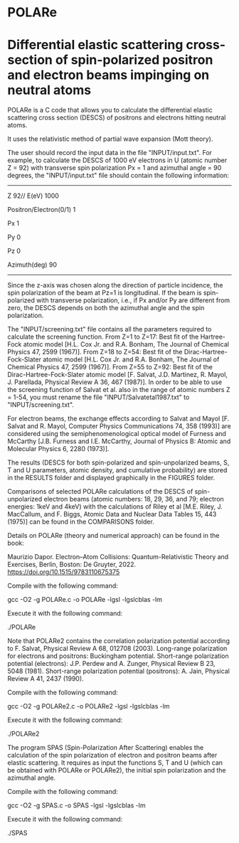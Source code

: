# POLARe 

# Differential elastic scattering cross-section of spin-polarized positron and electron beams impinging on neutral atoms

POLARe is a C code that allows you to calculate the differential elastic scattering cross section (DESCS) of positrons and electrons hitting neutral atoms.

It uses the relativistic method of partial wave expansion (Mott theory).

The user should record the input data in the file "INPUT/input.txt". For example, to calculate the DESCS of 1000 eV electrons in U (atomic number Z = 92) with transverse spin polarization Px = 1 and azimuthal angle = 90 degrees, the "INPUT/input.txt" file should contain the following information:

------------------------

Z 92//
E(eV) 1000

Positron/Electron(0/1) 1

Px 1

Py 0

Pz 0

Azimuth(deg) 90

------------------------

Since the z-axis was chosen along the direction of particle incidence, the spin polarization of the beam at Pz=1 is longitudinal. If the beam is spin-polarized with transverse polarization, i.e., if Px and/or Py are different from zero, the DESCS depends on both the azimuthal angle and the spin polarization.

The "INPUT/screening.txt" file contains all the parameters required to calculate the screening function. From Z=1 to Z=17: Best fit of the Hartree-Fock atomic model [H.L. Cox Jr. and R.A. Bonham, The Journal of Chemical Physics 47, 2599 (1967)]. From Z=18 to Z=54: Best fit of the Dirac-Hartree-Fock-Slater atomic model [H.L. Cox Jr. and R.A. Bonham, The Journal of Chemical Physics 47, 2599 (1967)]. From Z=55 to Z=92: Best fit of the Dirac-Hartree-Fock-Slater atomic model [F. Salvat, J.D. Martinez, R. Mayol, J. Parellada, Physical Review A 36, 467 (1987)]. In order to be able to use the screening function of Salvat et al. also in the range of atomic numbers Z = 1-54, you must rename the file "INPUT/Salvatetal1987.txt" to "INPUT/screening.txt".

For electron beams, the exchange effects according to Salvat and Mayol [F. Salvat and R. Mayol, Computer Physics Communications 74, 358 (1993)] are considered using the semiphenomenological optical model of Furness and McCarthy [J.B. Furness and I.E. McCarthy, Journal of Physics B: Atomic and Molecular Physics 6, 2280 (1973)].

The results (DESCS for both spin-polarized and spin-unpolarized beams, S, T and U parameters, atomic density, and cumulative probability) are stored in the RESULTS folder and displayed graphically in the FIGURES folder.

Comparisons of selected POLARe calculations of the DESCS of spin-unpolarized electron beams (atomic numbers: 18, 29, 36, and 79; electron energies: 1keV and 4keV) with the calculations of Riley et al [M.E. Riley, J. MacCallum, and F. Biggs, Atomic Data and Nuclear Data Tables 15, 443 (1975)] can be found in the COMPARISONS folder. 

Details on POLARe (theory and numerical approach) can be found in the book:

Maurizio Dapor. Electron–Atom Collisions: Quantum-Relativistic Theory and Exercises, Berlin, Boston: De Gruyter, 2022. https://doi.org/10.1515/9783110675375

Compile with the following command:

gcc -O2 -g POLARe.c -o POLARe -lgsl -lgslcblas -lm

Execute it with the following command:

./POLARe

Note that POLARe2 contains the correlation polarization potential according to F. Salvat, Physical Review A 68, 012708 (2003).
Long-range polarization for electrons and positrons: Buckingham potential.
Short-range polarization potential (electrons): J.P. Perdew and A. Zunger, Physical Review B 23, 5048 (1981).
Short-range polarization potential (positrons): A. Jain, Physical Review A 41, 2437 (1990).

Compile with the following command:

gcc -O2 -g POLARe2.c -o POLARe2 -lgsl -lgslcblas -lm

Execute it with the following command:

./POLARe2

The program SPAS (Spin-Polarization After Scattering) enables the calculation of the spin polarization of electron and positron beams after elastic scattering. It requires as input the functions S, T and U (which can be obtained with POLARe or POLARe2), the initial spin polarization and the azimuthal angle.

Compile with the following command:

gcc -O2 -g SPAS.c -o SPAS -lgsl -lgslcblas -lm

Execute it with the following command:

./SPAS
